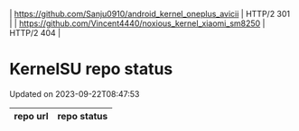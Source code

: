 | https://github.com/Sanju0910/android_kernel_oneplus_avicii |  HTTP/2 301  |
| https://github.com/Vincent4440/noxious_kernel_xiaomi_sm8250 |  HTTP/2 404  |
# KernelSU repo status

Updated on 2023-09-22T08:47:53

| repo url | repo status |
| -------- | -------- | 

